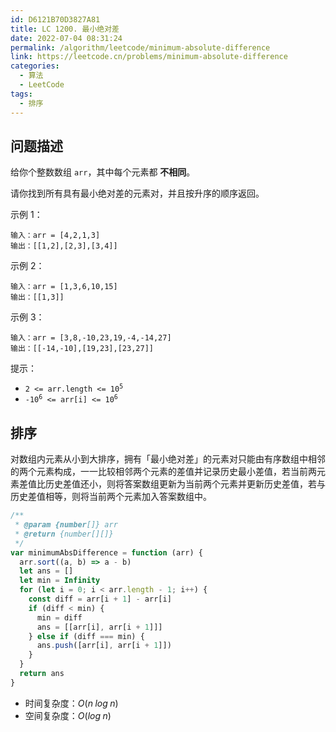 ```yaml
---
id: D6121B70D3827A81
title: LC 1200. 最小绝对差
date: 2022-07-04 08:31:24
permalink: /algorithm/leetcode/minimum-absolute-difference
link: https://leetcode.cn/problems/minimum-absolute-difference
categories:
  - 算法
  - LeetCode
tags:
  - 排序
---
```


<Level :type='1'/>

## 问题描述

给你个整数数组 `arr`，其中每个元素都 **不相同**。

请你找到所有具有最小绝对差的元素对，并且按升序的顺序返回。

示例 1：

```text
输入：arr = [4,2,1,3]
输出：[[1,2],[2,3],[3,4]]
```

示例 2：

```text
输入：arr = [1,3,6,10,15]
输出：[[1,3]]
```

示例 3：

```text
输入：arr = [3,8,-10,23,19,-4,-14,27]
输出：[[-14,-10],[19,23],[23,27]]
```

提示：

- <code>2 <= arr.length <= 10<sup>5</sup></code>
- <code>-10<sup>6</sup> <= arr[i] <= 10<sup>6</sup></code>

## 排序

对数组内元素从小到大排序，拥有「最小绝对差」的元素对只能由有序数组中相邻的两个元素构成，一一比较相邻两个元素的差值并记录历史最小差值，若当前两元素差值比历史差值还小，则将答案数组更新为当前两个元素并更新历史差值，若与历史差值相等，则将当前两个元素加入答案数组中。

```javascript
/**
 * @param {number[]} arr
 * @return {number[][]}
 */
var minimumAbsDifference = function (arr) {
  arr.sort((a, b) => a - b)
  let ans = []
  let min = Infinity
  for (let i = 0; i < arr.length - 1; i++) {
    const diff = arr[i + 1] - arr[i]
    if (diff < min) {
      min = diff
      ans = [[arr[i], arr[i + 1]]]
    } else if (diff === min) {
      ans.push([arr[i], arr[i + 1]])
    }
  }
  return ans
}
```

- 时间复杂度：$O(n\;log\;n)$
- 空间复杂度：$O(log\;n)$
